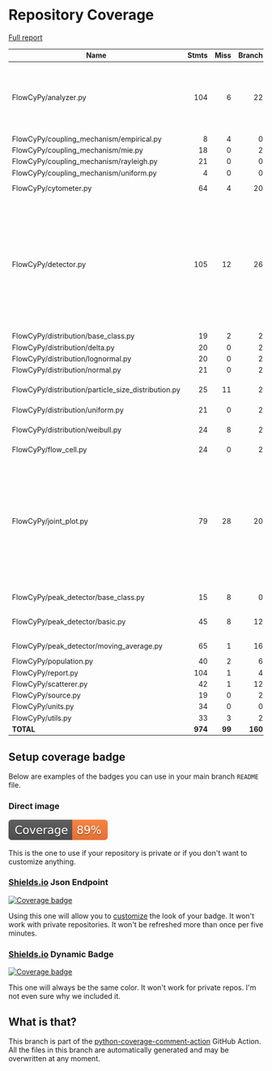 # Repository Coverage

[Full report](https://htmlpreview.github.io/?https://github.com/MartinPdeS/FlowCyPy/blob/python-coverage-comment-action-data/htmlcov/index.html)

| Name                                                  |    Stmts |     Miss |   Branch |   BrPart |   Cover |   Missing |
|------------------------------------------------------ | -------: | -------: | -------: | -------: | ------: | --------: |
| FlowCyPy/analyzer.py                                  |      104 |        6 |       22 |        5 |     91% |53, 167-168, 238, 262-263, 309->296 |
| FlowCyPy/coupling\_mechanism/empirical.py             |        8 |        4 |        0 |        0 |     50% |     38-45 |
| FlowCyPy/coupling\_mechanism/mie.py                   |       18 |        0 |        2 |        0 |    100% |           |
| FlowCyPy/coupling\_mechanism/rayleigh.py              |       21 |        0 |        0 |        0 |    100% |           |
| FlowCyPy/coupling\_mechanism/uniform.py               |        4 |        0 |        0 |        0 |    100% |           |
| FlowCyPy/cytometer.py                                 |       64 |        4 |       20 |        1 |     92% |   115-118 |
| FlowCyPy/detector.py                                  |      105 |       12 |       26 |        9 |     81% |66->65, 80, 84->83, 98, 102->101, 116, 120->119, 134, 230->exit, 257-263, 299 |
| FlowCyPy/distribution/base\_class.py                  |       19 |        2 |        2 |        0 |     90% |    26, 30 |
| FlowCyPy/distribution/delta.py                        |       20 |        0 |        2 |        0 |    100% |           |
| FlowCyPy/distribution/lognormal.py                    |       20 |        0 |        2 |        0 |    100% |           |
| FlowCyPy/distribution/normal.py                       |       21 |        0 |        2 |        0 |    100% |           |
| FlowCyPy/distribution/particle\_size\_distribution.py |       25 |       11 |        2 |        0 |     59% |48, 64-71, 92-99 |
| FlowCyPy/distribution/uniform.py                      |       21 |        0 |        2 |        0 |    100% |           |
| FlowCyPy/distribution/weibull.py                      |       24 |        8 |        2 |        0 |     69% |39, 55-57, 76-81 |
| FlowCyPy/flow\_cell.py                                |       24 |        0 |        2 |        0 |    100% |           |
| FlowCyPy/joint\_plot.py                               |       79 |       28 |       20 |        6 |     58% |19-24, 28-29, 33-36, 45-47, 57-63, 68-69, 73-75, 124, 130->135, 136, 139->145, 195, 208 |
| FlowCyPy/peak\_detector/base\_class.py                |       15 |        8 |        0 |        0 |     47% |34-42, 46-55 |
| FlowCyPy/peak\_detector/basic.py                      |       45 |        8 |       12 |        1 |     70% |85->88, 143-154 |
| FlowCyPy/peak\_detector/moving\_average.py            |       65 |        1 |       16 |        2 |     96% |96->99, 187 |
| FlowCyPy/population.py                                |       40 |        2 |        6 |        2 |     91% |   29, 107 |
| FlowCyPy/report.py                                    |      104 |        1 |        4 |        1 |     98% |       169 |
| FlowCyPy/scatterer.py                                 |       42 |        1 |       12 |        1 |     96% |       102 |
| FlowCyPy/source.py                                    |       19 |        0 |        2 |        0 |    100% |           |
| FlowCyPy/units.py                                     |       34 |        0 |        0 |        0 |    100% |           |
| FlowCyPy/utils.py                                     |       33 |        3 |        2 |        0 |     91% |     80-85 |
|                                             **TOTAL** |  **974** |   **99** |  **160** |   **28** | **87%** |           |


## Setup coverage badge

Below are examples of the badges you can use in your main branch `README` file.

### Direct image

[![Coverage badge](https://raw.githubusercontent.com/MartinPdeS/FlowCyPy/python-coverage-comment-action-data/badge.svg)](https://htmlpreview.github.io/?https://github.com/MartinPdeS/FlowCyPy/blob/python-coverage-comment-action-data/htmlcov/index.html)

This is the one to use if your repository is private or if you don't want to customize anything.

### [Shields.io](https://shields.io) Json Endpoint

[![Coverage badge](https://img.shields.io/endpoint?url=https://raw.githubusercontent.com/MartinPdeS/FlowCyPy/python-coverage-comment-action-data/endpoint.json)](https://htmlpreview.github.io/?https://github.com/MartinPdeS/FlowCyPy/blob/python-coverage-comment-action-data/htmlcov/index.html)

Using this one will allow you to [customize](https://shields.io/endpoint) the look of your badge.
It won't work with private repositories. It won't be refreshed more than once per five minutes.

### [Shields.io](https://shields.io) Dynamic Badge

[![Coverage badge](https://img.shields.io/badge/dynamic/json?color=brightgreen&label=coverage&query=%24.message&url=https%3A%2F%2Fraw.githubusercontent.com%2FMartinPdeS%2FFlowCyPy%2Fpython-coverage-comment-action-data%2Fendpoint.json)](https://htmlpreview.github.io/?https://github.com/MartinPdeS/FlowCyPy/blob/python-coverage-comment-action-data/htmlcov/index.html)

This one will always be the same color. It won't work for private repos. I'm not even sure why we included it.

## What is that?

This branch is part of the
[python-coverage-comment-action](https://github.com/marketplace/actions/python-coverage-comment)
GitHub Action. All the files in this branch are automatically generated and may be
overwritten at any moment.